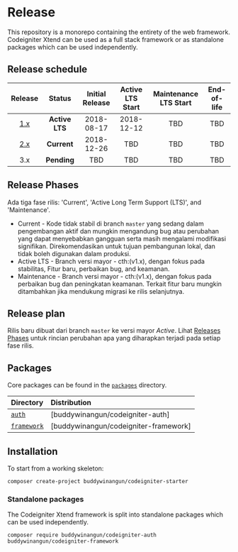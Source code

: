 # Release

This repository is a monorepo containing the entirety of the web framework.
Codeigniter Xtend can be used as a full stack framework or as standalone packages which
can be used independently.

## Release schedule

| Release | Status          | Initial Release | Active LTS Start | Maintenance LTS Start | End-of-life |
| :-----: | :-------------: | :-------------: | :--------------: | :-------------------: | :---------: |
| [1.x][] | **Active LTS**  | 2018-08-17      | 2018-12-12       | TBD                   | TBD         |
| [2.x][] | **Current**     | 2018-12-26      | TBD              | TBD                   | TBD         |
| 3.x     | **Pending**     | TBD             | TBD              | TBD                   | TBD         |

[1.x]: https://github.com/buddywinangun/codeigniter-xtend/tree/1.0.0
[2.x]: https://github.com/buddywinangun/codeigniter-xtend/tree/2.0.0

## Release Phases

Ada tiga fase rilis: 'Current', 'Active Long Term Support (LTS)', and 'Maintenance'.

 * Current - Kode tidak stabil di branch `master` yang sedang dalam pengembangan aktif dan mungkin mengandung bug atau perubahan yang dapat menyebabkan gangguan serta masih mengalami modifikasi signifikan. Direkomendasikan untuk tujuan pembangunan lokal, dan tidak boleh digunakan dalam produksi.
 * Active LTS - Branch versi mayor - cth:(v1.x), dengan fokus pada stabilitas, Fitur baru, perbaikan bug, and keamanan.
 * Maintenance - Branch versi mayor - cth:(v1.x), dengan fokus pada perbaikan bug dan peningkatan keamanan. Terkait fitur baru mungkin ditambahkan jika mendukung migrasi ke rilis selanjutnya.

## Release plan

Rilis baru dibuat dari branch `master` ke versi mayor *Active*. Lihat [Releases Phases](#release-phases) untuk rincian perubahan apa yang diharapkan terjadi pada setiap fase rilis.

## Packages

Core packages can be found in the [`packages`](packages/) directory.

| Directory                           | Distribution                                      |
|:------------------------------------|:--------------------------------------------------|
| [`auth`](packages/auth)             | [buddywinangun/codeigniter-auth]            |
| [`framework`](packages/framework)   | [buddywinangun/codeigniter-framework]       |

## Installation

To start from a working skeleton:

```shell
composer create-project buddywinangun/codeigniter-starter
```

### Standalone packages

The Codeigniter Xtend framework is split into standalone packages which can be used
independently.

```shell
composer require buddywinangun/codeigniter-auth buddywinangun/codeigniter-framework
```